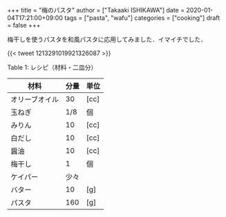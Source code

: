 +++
title = "梅のパスタ"
author = ["Takaaki ISHIKAWA"]
date = 2020-01-04T17:21:00+09:00
tags = ["pasta", "wafu"]
categories = ["cooking"]
draft = false
+++

梅干しを使うパスタを和風パスタに応用してみました．イマイチでした．

{{< tweet 1213291019921326087 >}}

<div class="table-caption">
  <span class="table-number">Table 1</span>:
  レシピ（材料・二皿分）
</div>

| 材料    | 分量 | 単位 |
|-------|----|----|
| オリーブオイル | 30  | [cc] |
| 玉ねぎ  | 1/8 | 個   |
| みりん  | 10  | [cc] |
| 白だし  | 10  | [cc] |
| 醤油    | 10  | [cc] |
| 梅干し  | 1   | 個   |
| ケイパー | 少々 |      |
| バター  | 10  | [g]  |
| パスタ  | 160 | [g]  |
